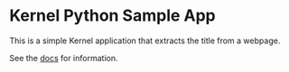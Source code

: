 # Kernel Python Sample App

This is a simple Kernel application that extracts the title from a webpage.

See the [docs](https://docs.onkernel.com/quickstart) for information.
